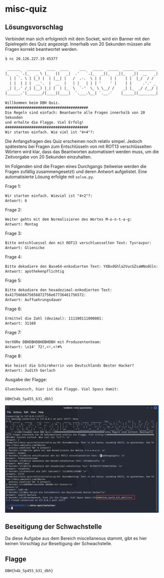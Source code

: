 # misc-quiz

## Lösungsvorschlag
Verbindet man sich erfolgreich mit dem Socket, wird ein Banner mit den Spielregeln des Quiz angezeigt. Innerhalb von 20 Sekunden müssen alle Fragen korrekt beantwortet werden.

```text
$ nc 20.126.227.19 45377

 ______   ______   ____  ____     ___   _____  _____  _____  ________  
|_   _ `.|_   _ \ |_   ||   _|  .'   `.|_   _||_   _||_   _||  __   _| 
  | | `. \ | |_) |  | |__| |   /  .-.  \ | |    | |    | |  |_/  / /   
  | |  | | |  __'.  |  __  |   | |   | | | '    ' |    | |     .'.' _  
 _| |_.' /_| |__) |_| |  | |_  \  `-'  \_ \ \__/ /    _| |_  _/ /__/ | 
|______.'|_______/|____||____|  `.___.\__| `.__.'    |_____||________| 

Willkommen beim DBH Quiz.
######################################
Die Regeln sind einfach: Beantworte alle Fragen innerhalb von 20 Sekunden
und erhalte die Flagge. Viel Erfolg!
######################################
Wir starten einfach. Wie viel ist "4+4"?: 
```

Die Anfangsfragen des Quiz erscheinen noch relativ simpel. Jedoch spätestens bei Fragen zum Entschlüsseln von mit ROT13 verschlüsselten Wörtern wird klar, dass das Beantworten automatisiert werden muss, um die Zeitvorgabe von 20 Sekunden einzuhalten.

Im Folgenden sind die Fragen eines Durchgangs (teilweise werden die Fragen zufällig zusammengesetzt) und deren Antwort aufgelistet.
Eine automatisierte Lösung erfolgte mit `solve.py`.

Frage 1:
```text
Wir starten einfach. Wieviel ist "4+2"?:
Antwort: 6
```
Frage 2:
```text
Weiter gehts mit dem Normalisieren des Wortes M-o-n-t-a-g:
Antwort: Montag
```
Frage 3:
```text
Bitte entschluessel den mit ROT13 verschluesselten Text: Tyvravpxr:
Antwort: Glienicke
```
Frage 4:
```text
Bitte dekodiere den Base64-enkodierten Text: YXBvdGhla2VucGZsaWNodGln:
Antwort: apothekenpflichtig
```
Frage 5:
```text
Bitte dekodiere den hexadezimal-enkodierten Text: 0x4175666675656872756e67736461756572:
Antwort: Auffuehrungsdauer
```

Frage 6:
```text
Ermittel die Zahl (dezimal): 111100111000001:
Antwort: 31169
```
Frage 7:
```text
VerXORe DBHDBHDBHDBHDBH mit Produzententeam:
Antwort: \x14' 72!,<!,<!#%
```
Frage 8:
```text
Wie heisst die Schirmherrin von Deutschlands Bester Hacker?
Antwort: Judith Gerlach
```
Ausgabe der Flagge:
```text
Glueckwunsch, hier ist die Flagge. Viel Spass damit:

DBH{h4b_5p455_b31_dbh}
```

![solving](solving.png)

## Beseitigung der Schwachstelle
Da diese Aufgabe aus dem Bereich miscellaneous stammt, gibt es hier keinen Vorschlag zur Beseitigung der Schwachstelle.

## Flagge
```
DBH{h4b_5p455_b31_dbh}
```